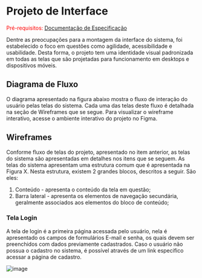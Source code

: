 
# Projeto de Interface

<span style="color:red">Pré-requisitos: <a href="2-Especificação do Projeto.md"> Documentação de Especificação</a></span>

Dentre as preocupações para a montagem da interface do sistema, foi estabelecido o foco em questões como agilidade, acessibilidade e usabilidade. Desta forma, o projeto tem uma identidade visual padronizada em todas as telas que são projetadas para funcionamento em desktops e dispositivos móveis.

## Diagrama de Fluxo

O diagrama apresentado na figura abaixo mostra o fluxo de interação do usuário pelas telas do sistema. Cada uma das telas deste fluxo é detalhada na seção de Wireframes que se segue. Para visualizar o wireframe interativo, <a href="https://www.figma.com/proto/uk6NlzfYOx8shXQK9PPYbQ/PetCare-Projeto?node-id=179%3A466&scaling=min-zoom&page-id=0%3A1&starting-point-node-id=179%3A466"></a>acesse o ambiente interativo do projeto no Figma.</a>

## Wireframes

Conforme fluxo de telas do projeto, apresentado no item anterior, as telas do sistema são apresentadas em detalhes nos itens que se seguem. As telas do sistema apresentam uma estrutura comum que é apresentada na Figura X. Nesta estrutura, existem 2 grandes blocos, descritos a seguir. São eles:
<ol>
    <li>Conteúdo - apresenta o conteúdo da tela em questão;</li>
    <li>Barra lateral - apresenta os elementos de navegação secundária, geralmente associados aos elementos do bloco de conteúdo;</li>
</ol>

### Tela Login

A tela de login é a primeira página acessada pelo usuário, nela é apresentado os campos de formulários E-mail e senha, os quais devem ser preenchidos com dados previamente cadastrados. Caso o usuário não possua o cadastro no sistema, é possível através de um link especifico acessar a página de cadastro.

![image](https://github.com/ICEI-PUC-Minas-PMV-ADS/PetCare/blob/develop/src/frontend/assets/wireframes/wireframes/Sabrina%20e%20Matheus/Tela%20de%20Login.png)
